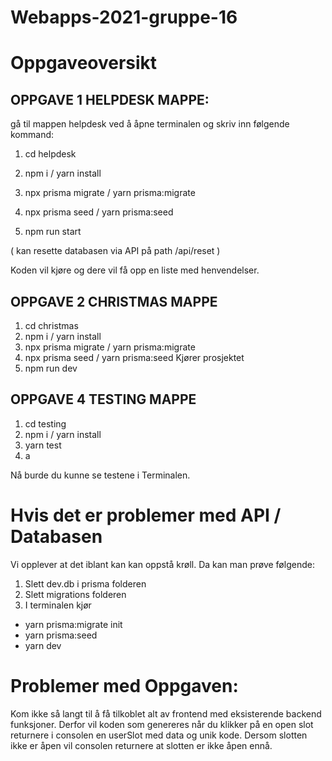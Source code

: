 # Webapps-2021-gruppe-16

# Oppgaveoversikt
## OPPGAVE 1 HELPDESK MAPPE:
gå til mappen helpdesk ved å åpne terminalen og skriv inn følgende kommand: 
1) cd helpdesk
2) npm i / yarn install
3) npx prisma migrate / yarn prisma:migrate
4) npx prisma seed / yarn prisma:seed

5) npm run start

( kan resette databasen via API på path /api/reset )

Koden vil kjøre og dere vil få opp en liste med henvendelser.

## OPPGAVE 2 CHRISTMAS MAPPE 
1) cd christmas
2) npm i / yarn install
3) npx prisma migrate / yarn prisma:migrate
4) npx prisma seed / yarn prisma:seed
Kjører prosjektet
5) npm run dev

## OPPGAVE 4 TESTING MAPPE 
1) cd testing
2) npm i / yarn install
3) yarn test
4) a

Nå burde du kunne se testene i Terminalen.


# Hvis det er problemer med API / Databasen
Vi opplever at det iblant kan kan oppstå krøll. Da kan man prøve følgende:
1. Slett dev.db i prisma folderen
2. Slett migrations folderen
3. I terminalen kjør
  - yarn prisma:migrate init
  - yarn prisma:seed
  - yarn dev


# Problemer med Oppgaven: 
Kom ikke så langt til å få tilkoblet alt av frontend med eksisterende backend funksjoner.
Derfor vil koden som genereres når du klikker på en open slot returnere i consolen en userSlot med data og unik kode.
Dersom slotten ikke er åpen vil consolen returnere at slotten er ikke åpen ennå. 


